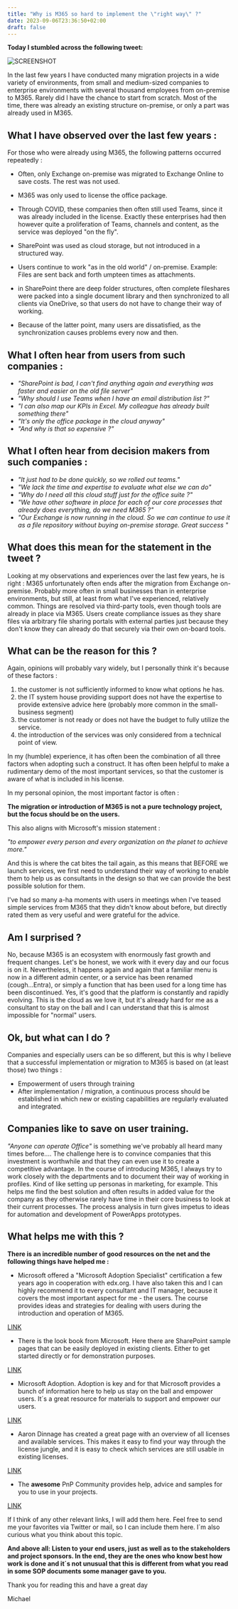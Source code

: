 ```yaml
---
title: "Why is M365 so hard to implement the \"right way\" ?"
date: 2023-09-06T23:36:50+02:00
draft: false
---
```


**Today I stumbled across the following tweet:**

![SCREENSHOT](/img/tweet_m365.png)

In the last few years I have conducted many migration projects in a wide variety of environments, from small and medium-sized companies to enterprise environments with several thousand employees from on-premise to M365.
Rarely did I have the chance to start from scratch. Most of the time, there was already an existing structure on-premise, or only a part was already used in M365.

## What I have observed over the last few years :


For those who were already using M365, the following patterns occurred repeatedly :

- Often, only Exchange on-premise was migrated to Exchange Online to save costs. The rest was not used.

- M365 was only used to license the office package.

- Through COVID, these companies then often still used Teams, since it was already included in the license. Exactly these enterprises had then however quite a proliferation of Teams, channels and content, as the service was deployed \"on the fly\".
- SharePoint was used as cloud storage, but not introduced in a structured way.

- Users continue to work \"as in the old world\" / on-premise. Example: Files are sent back and forth umpteen times as attachments. 
- in SharePoint there are deep folder structures, often complete fileshares were packed into a single document library and then synchronized to all clients via OneDrive, so that users do not have to change their way of working.
- Because of the latter point, many users are dissatisfied, as the synchronization causes problems every now and then.

## What I often hear from users from such companies :

- *\"SharePoint is bad, I can't find anything again and everything was faster and easier on the old file server\"*
- *\"Why should I use Teams when I have an email distribution list ?\"*
- *\"I can also map our KPIs in Excel. My colleague has already built something there\"*
- *\"It's only the office package in the cloud anyway\"*
- *\"And why is that so expensive ?\"*

## What I often hear from decision makers from such companies :

- *\"It just had to be done quickly, so we rolled out teams.\"*
- *\"We lack the time and expertise to evaluate what else we can do\"*
- *\"Why do I need all this cloud stuff just for the office suite ?\"*
- *\"We have other software in place for each of our core processes that already does everything, do we need M365 ?\"*
- *\"Our Exchange is now running in the cloud. So we can continue to use it as a file repository without buying on-premise storage. Great success \"*

## What does this mean for the statement in the tweet ?

Looking at my observations and experiences over the last few years, he is right : M365 unfortunately often ends after the migration from Exchange on-premise.
Probably more often in small businesses than in enterprise environments, but still, at least from what I've experienced, relatively common.
Things are resolved via third-party tools, even though tools are already in place via M365. Users create compliance issues as they share files via arbitrary
file sharing portals with external parties just because they don't know they can already do that securely via their own on-board tools.

## What can be the reason for this ?

Again, opinions will probably vary widely, but I personally think it's because of these factors :

1. the customer is not sufficiently informed to know what options he has.
2. the IT system house providing support does not have the expertise to provide extensive advice here (probably more common in the small-business segment)
3. the customer is not ready or does not have the budget to fully utilize the service.
4. the introduction of the services was only considered from a technical point of view.

In my (humble) experience, it has often been the combination of all three factors when adopting such a construct. 
It has often been helpful to make a rudimentary demo of the most important services, so that the customer is aware of what is included in his license.

In my personal opinion, the most important factor is often :

**The migration or introduction of M365 is not a pure technology project, but the focus should be on the users.**


This also aligns with Microsoft's mission statement : 

*\"to empower every person and every organization on the planet to achieve more.\"*

And this is where the cat bites the tail again, as this means that BEFORE we launch services, we first need to understand their way of working to enable them to help us as consultants in the design so that we can provide the best possible solution for them.

I've had so many a-ha moments with users in meetings when I've teased simple services from M365 that they didn't know about before, but directly rated them as very useful and were grateful for the advice.

## Am I surprised ? 

No, because M365 is an ecosystem with enormously fast growth and frequent changes. Let's be honest, we work with it every day and our focus is on it. 
Nevertheless, it happens again and again that a familiar menu is now in a different admin center, or a service has been renamed (cough...Entra), or simply a function that has been used for a long time has been discontinued. 
Yes, it's good that the platform is constantly and rapidly evolving. 
This is the cloud as we love it, but it's already hard for me as a consultant to stay on the ball and I can understand that this is almost impossible for \"normal\" users.

## Ok, but what can I do ? 


Companies and especially users can be so different, but this is why I believe that a successful implementation or migration to M365 is based on (at least those) two things :

- Empowerment of users through training
- After implementation / migration, a continuous process should be established in which new or existing capabilities are regularly evaluated and integrated.

## Companies like to save on user training.

*\"Anyone can operate Office\"* is something we've probably all heard many times before....
The challenge here is to convince companies that this investment is worthwhile and that they can even use it to create a competitive advantage. 
In the course of introducing M365, I always try to work closely with the departments and to document their way of working in profiles.
Kind of like setting up personas in marketing, for example. This helps me find the best solution and often results in added value for the company as they otherwise rarely have time in their core business to look at their current processes. 
The process analysis in turn gives impetus to ideas for automation and development of PowerApps prototypes.

## What helps me with this ?


**There is an incredible number of good resources on the net and the following things have helped me :**

- Microsoft offered a \"Microsoft Adoption Specialist\" certification a few years ago in cooperation with edx.org. I have also taken this and I can highly recommend it to every consultant and IT manager, because it covers the most important aspect for me - the users.
The course provides ideas and strategies for dealing with users during the introduction and operation of M365.

[LINK](https://www.edx.org/learn/computer-programming/microsoft-microsoft-service-adoption-specialist-2)

- There is the look book from Microsoft. Here there are SharePoint sample pages that can be easily deployed in existing clients. Either to get started directly
or for demonstration purposes.

[LINK](https://lookbook.microsoft.com/)

- Microsoft Adoption. 
  Adoption is key and for that Microsoft provides a bunch of information here to help us stay on the ball and empower users. It´s a great resource for materials to support and empower our users.

[LINK](https://adoption.microsoft.com)

- Aaron Dinnage has created a great page with an overview of all licenses and available services. This makes it easy to find your way through the license jungle, and it is easy to check which services are still usable in existing licenses.

[LINK](https://m365maps.com/)

- The **awesome** PnP Community provides help, advice and samples for you to use in your projects.

[LINK](https://pnp.github.io/)


If I think of any other relevant links, I will add them here. Feel free to send me your favorites via Twitter or mail, so I can include them here. I´m also curious what you think about this topic. 


**And above all: Listen to your end users, just as well as to the stakeholders and project sponsors. In the end, they are the ones who know best how work is done and it´s not unusual that this is different from what you read in some SOP documents some manager gave to you.**

Thank you for reading this and have a great day

Michael